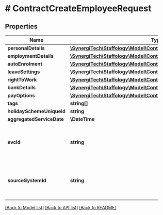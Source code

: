 # # ContractCreateEmployeeRequest

## Properties

Name | Type | Description | Notes
------------ | ------------- | ------------- | -------------
**personalDetails** | [**\SynergiTech\Staffology\Model\ContractPersonalDetailsRequest**](ContractPersonalDetailsRequest.md) |  | [optional]
**employmentDetails** | [**\SynergiTech\Staffology\Model\ContractEmploymentDetailsRequest**](ContractEmploymentDetailsRequest.md) |  | [optional]
**autoEnrolment** | [**\SynergiTech\Staffology\Model\ContractAutoEnrolmentRequest**](ContractAutoEnrolmentRequest.md) |  | [optional]
**leaveSettings** | [**\SynergiTech\Staffology\Model\ContractEmployeeLeaveSettingsRequest**](ContractEmployeeLeaveSettingsRequest.md) |  | [optional]
**rightToWork** | [**\SynergiTech\Staffology\Model\ContractRightToWork**](ContractRightToWork.md) |  | [optional]
**bankDetails** | [**\SynergiTech\Staffology\Model\ContractBankDetails**](ContractBankDetails.md) |  | [optional]
**payOptions** | [**\SynergiTech\Staffology\Model\ContractPayOptionsRequest**](ContractPayOptionsRequest.md) |  | [optional]
**tags** | **string[]** |  | [optional]
**holidaySchemeUniqueId** | **string** |  | [optional]
**aggregatedServiceDate** | **\DateTime** |  | [optional]
**evcId** | **string** | If set then this will be used as the EmployeeIDFromProduct sent to EVC in place of the standard EmployeeId. | [optional]
**sourceSystemId** | **string** | Used by external systems so they can store an immutable reference.  Once this property is set it cannot be changed. | [optional]

[[Back to Model list]](../../README.md#models) [[Back to API list]](../../README.md#endpoints) [[Back to README]](../../README.md)
